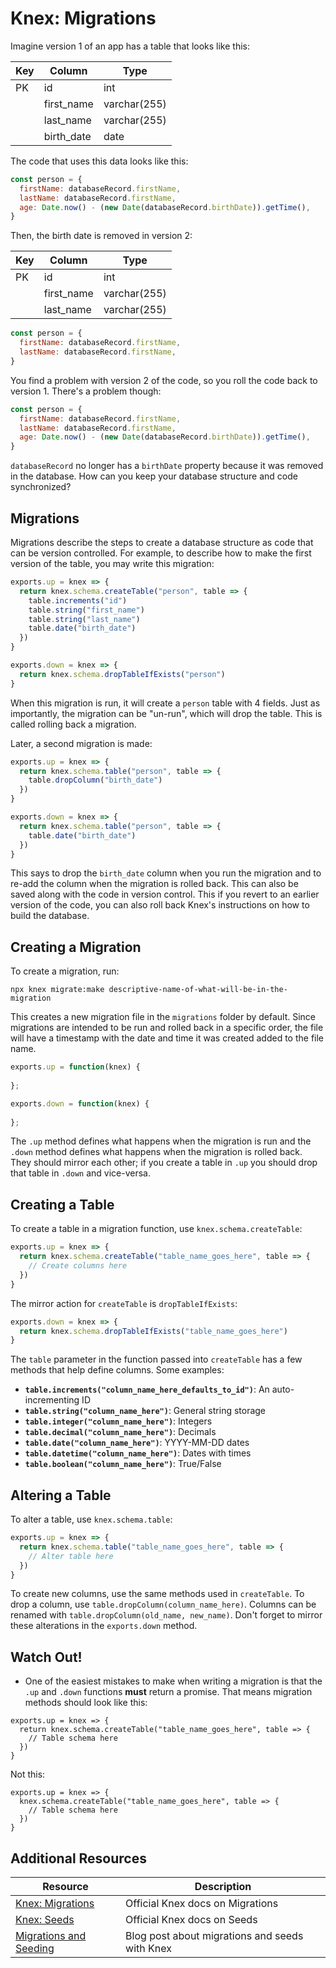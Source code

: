 # Knex: Migrations

Imagine version 1 of an app has a table that looks like this:

| Key | Column      | Type          |
| --- | ----------- | ------------- |
| PK  | id          | int           |
|     | first_name  | varchar(255)  |
|     | last_name   | varchar(255)  |
|     | birth_date  | date          |

The code that uses this data looks like this:

```js
const person = {
  firstName: databaseRecord.firstName,
  lastName: databaseRecord.firstName,
  age: Date.now() - (new Date(databaseRecord.birthDate)).getTime(),
}
```

Then, the birth date is removed in version 2:

| Key | Column      | Type          |
| --- | ----------- | ------------- |
| PK  | id          | int           |
|     | first_name  | varchar(255)  |
|     | last_name   | varchar(255)  |

```js
const person = {
  firstName: databaseRecord.firstName,
  lastName: databaseRecord.firstName,
}
```

You find a problem with version 2 of the code, so you roll the code back to version 1. There's a problem though:

```js
const person = {
  firstName: databaseRecord.firstName,
  lastName: databaseRecord.firstName,
  age: Date.now() - (new Date(databaseRecord.birthDate)).getTime(),
}
```

`databaseRecord` no longer has a `birthDate` property because it was removed in the database. How can you keep your database structure and code synchronized?

## Migrations

Migrations describe the steps to create a database structure as code that can be version controlled. For example, to describe how to make the first version of the table, you may write this migration:

```js
exports.up = knex => {
  return knex.schema.createTable("person", table => {
    table.increments("id")
    table.string("first_name")
    table.string("last_name")
    table.date("birth_date")
  })  
}

exports.down = knex => {
  return knex.schema.dropTableIfExists("person")
}
```

When this migration is run, it will create a `person` table with 4 fields. Just as importantly, the migration can be "un-run", which will drop the table. This is called rolling back a migration.

Later, a second migration is made:

```js
exports.up = knex => {
  return knex.schema.table("person", table => {
    table.dropColumn("birth_date")
  })  
}

exports.down = knex => {
  return knex.schema.table("person", table => {
    table.date("birth_date")
  })
}
```

This says to drop the `birth_date` column when you run the migration and to re-add the column when the migration is rolled back. This can also be saved along with the code in version control. This if you revert to an earlier version of the code, you can also roll back Knex's instructions on how to build the database.

## Creating a Migration

To create a migration, run:

```
npx knex migrate:make descriptive-name-of-what-will-be-in-the-migration
```

This creates a new migration file in the `migrations` folder by default. Since migrations are intended to be run and rolled back in a specific order, the file will have a timestamp with the date and time it was created added to the file name.

```js
exports.up = function(knex) {
  
};

exports.down = function(knex) {
  
};
```

The `.up` method defines what happens when the migration is run and the `.down` method defines what happens when the migration is rolled back. They should mirror each other; if you create a table in `.up` you should drop that table in `.down` and vice-versa.

## Creating a Table

To create a table in a migration function, use `knex.schema.createTable`:

```js
exports.up = knex => {
  return knex.schema.createTable("table_name_goes_here", table => {
    // Create columns here
  })  
}
```

The mirror action for `createTable` is `dropTableIfExists`:

```js
exports.down = knex => {
  return knex.schema.dropTableIfExists("table_name_goes_here")
}
```

The `table` parameter in the function passed into `createTable` has a few methods that help define columns. Some examples:

* <strong>`table.increments("column_name_here_defaults_to_id")`</strong>: An auto-incrementing ID
* <strong>`table.string("column_name_here")`</strong>: General string storage
* <strong>`table.integer("column_name_here")`</strong>: Integers
* <strong>`table.decimal("column_name_here")`</strong>: Decimals
* <strong>`table.date("column_name_here")`</strong>: YYYY-MM-DD dates
* <strong>`table.datetime("column_name_here")`</strong>: Dates with times
* <strong>`table.boolean("column_name_here")`</strong>: True/False

## Altering a Table

To alter a table, use `knex.schema.table`:

```js
exports.up = knex => {
  return knex.schema.table("table_name_goes_here", table => {
    // Alter table here
  })  
}
```

To create new columns, use the same methods used in `createTable`. To drop a column, use `table.dropColumn(column_name_here)`. Columns can be renamed with `table.dropColumn(old_name, new_name)`. Don't forget to mirror these alterations in the `exports.down` method.

## Watch Out!

* One of the easiest mistakes to make when writing a migration is that the `.up` and `.down` functions **must** return a promise. That means migration methods should look like this:

```
exports.up = knex => {
  return knex.schema.createTable("table_name_goes_here", table => {
    // Table schema here
  })  
}
```

Not this:

```
exports.up = knex => {
  knex.schema.createTable("table_name_goes_here", table => {
    // Table schema here
  })  
}
```

## Additional Resources

| Resource | Description |
| --- | --- |
| [Knex: Migrations](https://knexjs.org/#Migrations) | Official Knex docs on Migrations |
| [Knex: Seeds](https://knexjs.org/#Seeds-CLI) | Official Knex docs on Seeds |
| [Migrations and Seeding](https://gist.github.com/NigelEarle/70db130cc040cc2868555b29a0278261) | Blog post about migrations and seeds with Knex |
